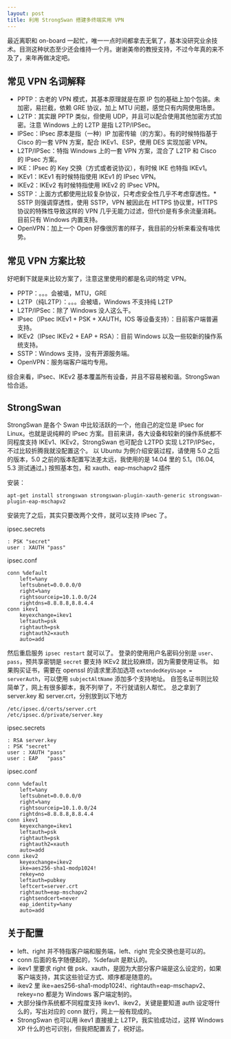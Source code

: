 ```yaml
---
layout: post
title: 利用 StrongSwan 搭建多终端实用 VPN
---
```


最近离职和 on-board 一起忙，唯一一点时间都拿去无氧了，基本没研究业余技术。目测这种状态至少还会维持一个月。谢谢美帝的教授支持，不过今年真的来不及了，来年再做决定吧。

## 常见 VPN 名词解释

* PPTP：古老的 VPN 模式，其基本原理就是在原 IP 包的基础上加个包装。未加密，易拦截，依赖 GRE 协议，加上 MTU 问题，感觉只有内网使用场景。
* L2TP：其实跟 PPTP 类似，但使用 UDP，并且可以配合使用其他加密方式加密。注意 Windows 上的 L2TP 是指 L2TP/IPSec。
* IPSec：IPsec 原本是指（一种）IP 加密传输（的方案）。有的时候特指基于 Cisco 的一套 VPN 方案，配合 IKEv1、ESP，使用 DES 实现加密 VPN。
* L2TP/IPSec：特指 Windows 上的一套 VPN 方案，混合了 L2TP 和 Cisco 的 IPsec 方案。
* IKE：IPsec 的 Key 交换（方式或者说协议），有时候 IKE 也特指 IKEv1。
* IKEv1：IKEv1 有时候特指使用 IKEv1 的 IPsec VPN。
* IKEv2：IKEv2 有时候特指使用 IKEv2 的 IPsec VPN。
* SSTP：上面方式都使用比较复杂协议，只考虑安全性几乎不考虑穿透性。* SSTP 则强调穿透性，使用 SSTP，VPN 被因此在 HTTPS 协议里，HTTPS 协议的特殊性导致这样的 VPN 几乎无能力过滤，但代价是有多余流量消耗。目前只有 Windows 内置支持。
* OpenVPN：加上一个 Open 好像很厉害的样子，我目前的分析来看没有啥优势。

## 常见 VPN 方案比较

好吧剩下就是来比较方案了，注意这里使用的都是名词的特定 VPN。
* PPTP：。。。会被墙，MTU，GRE
* L2TP（纯L2TP）：。。。会被墙，Windows 不支持纯 L2TP
* L2TP/IPSec：除了 Windows 没人这么干。
* IPsec（IPsec IKEv1 + PSK + XAUTH，IOS 等设备支持）：目前客户端普遍支持。
* IKEv2（IPsec IKEv2 + EAP + RSA）：目前 Windows 以及一些较新的操作系统支持。
* SSTP：Windows 支持，没有开源服务端。
* OpenVPN：服务端客户端均专用。

综合来看，IPsec、IKEv2 基本覆盖所有设备，并且不容易被和谐。StrongSwan 恰合适。

## StrongSwan

StrongSwan 是各个 Swan 中比较活跃的一个，他自己的定位是 IPsec for Linux。也就是说纯粹的 IPsec 方案。目前来讲，各大设备和较新的操作系统都不同程度支持 IKEv1、IKEv2，StrongSwan 也可配合 L2TPD 实现 L2TP/IPSec，不过比较折腾我就没配置这个。
以 Ubuntu 为例介绍安装过程，请使用 5.0 之后的版本，5.0 之前的版本配置写法差太远，我使用的是 14.04 里的 5.1。(16.04, 5.3 测试通过。)
按照基本包，和 xauth、eap-mschapv2 插件

安装：
```
apt-get install strongswan strongswan-plugin-xauth-generic strongswan-plugin-eap-mschapv2
```

安装完了之后，其实只要改两个文件，就可以支持 IPsec 了。

ipsec.secrets
```
: PSK "secret"
user : XAUTH "pass"
```

ipsec.conf
```
conn %default
	left=%any
	leftsubnet=0.0.0.0/0
	right=%any
	rightsourceip=10.1.0.0/24
	rightdns=8.8.8.8,8.8.4.4
conn ikev1
	keyexchange=ikev1
	leftauth=psk
	rightauth=psk
	rightauth2=xauth
	auto=add
```

然后重启服务 `ipsec restart` 就可以了。
登录的使用用户名密码分别是 `user`、`pass`，预共享密钥是 `secret`
要支持 IKEv2 就比较麻烦，因为需要使用证书。
如果购买证书，需要在 openssl 的请求里添加选项 `extendedKeyUsage = serverAuth`，可以使用 `subjectAltName` 添加多个支持地址。
自签名证书则比较简单了，网上有很多脚本，我不列举了，不行就请别人帮忙。
总之拿到了 server.key 和 server.crt，分别放到以下地方

```
/etc/ipsec.d/certs/server.crt
/etc/ipsec.d/private/server.key
```

ipsec.secrets
```
: RSA server.key
: PSK "secret"
user : XAUTH "pass"
user : EAP   "pass"
```

ipsec.conf
```
conn %default
	left=%any
	leftsubnet=0.0.0.0/0
	right=%any
	rightsourceip=10.1.0.0/24
	rightdns=8.8.8.8,8.8.4.4
conn ikev1
	keyexchange=ikev1
	leftauth=psk
	rightauth=psk
	rightauth2=xauth
	auto=add
conn ikev2
	keyexchange=ikev2
	ike=aes256-sha1-modp1024! 
	rekey=no
	leftauth=pubkey
	leftcert=server.crt
	rightauth=eap-mschapv2
	rightsendcert=never
	eap_identity=%any
	auto=add
```
## 关于配置

* left、right 并不特指客户端和服务端，left、right 完全交换也是可以的。
* conn 后面的名字随便起的，%default 是默认的。
* ikev1 里要求 right 做 psk、xauth，是因为大部分客户端是这么设定的，如果客户端支持，其实这些验证方式、顺序都是随意的。
* ikev2 里 ike=aes256-sha1-modp1024!、rightauth=eap-mschapv2、rekey=no 都是为 Windows 客户端定制的。
* 大部分操作系统都不同程度支持 ikev1、ikev2，关键是要知道 auth 设定呀什么的，写出对应的 conn 就行，网上一般有现成的。
* StrongSwan 也可以用 ikev1 直接接上 L2TP，我实验成功过，这样 Windows XP 什么的也可识别，但我把配置丢了，祝好运。